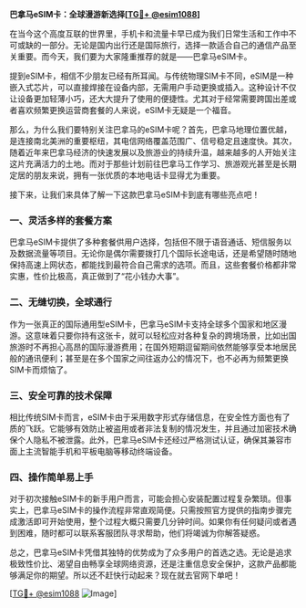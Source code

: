 **巴拿马eSIM卡：全球漫游新选择[[TG💪+ @esim1088](https://t.me/s/esim1088)]**

在当今这个高度互联的世界里，手机卡和流量卡早已成为我们日常生活和工作中不可或缺的一部分。无论是国内出行还是国际旅行，选择一款适合自己的通信产品至关重要。而今天，我们要为大家隆重推荐的就是——巴拿马eSIM卡。

提到eSIM卡，相信不少朋友已经有所耳闻。与传统物理SIM卡不同，eSIM是一种嵌入式芯片，可以直接焊接在设备内部，无需用户手动更换或插入。这种设计不仅让设备更加轻薄小巧，还大大提升了使用的便捷性。尤其对于经常需要跨国出差或者喜欢频繁更换运营商套餐的人来说，eSIM卡无疑是一个福音。

那么，为什么我们要特别关注巴拿马的eSIM卡呢？首先，巴拿马地理位置优越，是连接南北美洲的重要枢纽，其电信网络覆盖范围广、信号稳定且速度快。其次，随着近年来巴拿马经济的快速发展以及旅游业的持续升温，越来越多的人开始关注这片充满活力的土地。而对于那些计划前往巴拿马工作学习、旅游观光甚至是长期定居的朋友来说，拥有一张优质的本地电话卡显得尤为重要。

接下来，让我们来具体了解一下这款巴拿马eSIM卡到底有哪些亮点吧！

### 一、灵活多样的套餐方案

巴拿马eSIM卡提供了多种套餐供用户选择，包括但不限于语音通话、短信服务以及数据流量等项目。无论你是偶尔需要拨打几个国际长途电话，还是希望随时随地保持高速上网状态，都能找到最符合自己需求的选项。而且，这些套餐价格都非常实惠，性价比极高，真正做到了“花小钱办大事”。

### 二、无缝切换，全球通行

作为一张真正的国际通用型eSIM卡，巴拿马eSIM卡支持全球多个国家和地区漫游。这意味着只要你持有这张卡，就可以轻松应对各种复杂的跨境场景，比如出国旅游时不再担心高昂的国际漫游费用；在国外短期逗留期间依然能够享受本地居民般的通讯便利；甚至是在多个国家之间往返办公的情况下，也不必再为频繁更换SIM卡而烦恼了。

### 三、安全可靠的技术保障

相比传统SIM卡而言，eSIM卡由于采用数字形式存储信息，在安全性方面也有了质的飞跃。它能够有效防止被盗用或者非法复制的情况发生，并且通过加密技术确保个人隐私不被泄露。此外，巴拿马eSIM卡还经过严格测试认证，确保其兼容市面上主流智能手机和平板电脑等移动终端设备。

### 四、操作简单易上手

对于初次接触eSIM卡的新手用户而言，可能会担心安装配置过程复杂繁琐。但事实上，巴拿马eSIM卡的操作流程非常直观简便。只需按照官方提供的指南步骤完成激活即可开始使用，整个过程大概只需要几分钟时间。如果你有任何疑问或者遇到困难，随时都可以联系客服团队寻求帮助，他们将竭诚为你解答疑惑。

总之，巴拿马eSIM卡凭借其独特的优势成为了众多用户的首选之选。无论是追求极致性价比、渴望自由畅享全球网络资源，还是注重信息安全保护，这款产品都能够满足你的期望。所以还不赶快行动起来？现在就去官网下单吧！

[[TG💪+ @esim1088](https://t.me/s/esim1088) ![Image](https://i.postimg.cc/4NQfJmqS/Snipaste-2025-05-13-00-14-12.png)]